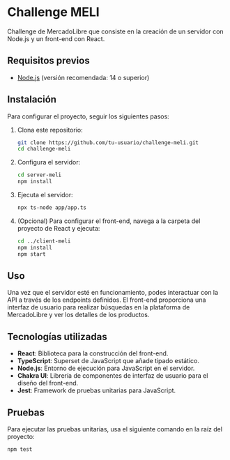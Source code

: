 # Challenge MELI

Challenge de MercadoLibre que consiste en la creación de un servidor con Node.js y un front-end con React.

## Requisitos previos

- [Node.js](https://nodejs.org/) (versión recomendada: 14 o superior)

## Instalación

Para configurar el proyecto, seguir los siguientes pasos:

1. Clona este repositorio:
    ```bash
    git clone https://github.com/tu-usuario/challenge-meli.git
    cd challenge-meli
    ```

2. Configura el servidor:
    ```bash
    cd server-meli
    npm install
    ```

3. Ejecuta el servidor:
    ```bash
    npx ts-node app/app.ts
    ```

4. (Opcional) Para configurar el front-end, navega a la carpeta del proyecto de React y ejecuta:
    ```bash
    cd ../client-meli
    npm install
    npm start
    ```

## Uso

Una vez que el servidor esté en funcionamiento, podes interactuar con la API a través de los endpoints definidos. El front-end proporciona una interfaz de usuario para realizar búsquedas en la plataforma de MercadoLibre y ver los detalles de los productos.

## Tecnologías utilizadas

- **React**: Biblioteca para la construcción del front-end.
- **TypeScript**: Superset de JavaScript que añade tipado estático.
- **Node.js**: Entorno de ejecución para JavaScript en el servidor.
- **Chakra UI**: Librería de componentes de interfaz de usuario para el diseño del front-end.
- **Jest**: Framework de pruebas unitarias para JavaScript.

## Pruebas

Para ejecutar las pruebas unitarias, usa el siguiente comando en la raíz del proyecto:
```bash
npm test
